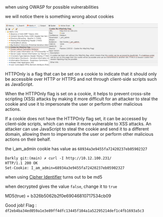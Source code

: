 
when using OWASP for possible vulnerabilities

we will notice there is something wrong about cookies

![alt text](./cookie.png)


HTTPOnly is a flag that can be set on a cookie to indicate that it should only be accessible over HTTP or HTTPS and not through client-side scripts such as JavaScript.

When the HTTPOnly flag is set on a cookie, it helps to prevent cross-site scripting (XSS) attacks by making it more difficult for an attacker to steal the cookie and use it to impersonate the user or perform other malicious actions.

If a cookie does not have the HTTPOnly flag set, it can be accessed by client-side scripts, which can make it more vulnerable to XSS attacks. An attacker can use JavaScript to steal the cookie and send it to a different domain, allowing them to impersonate the user or perform other malicious actions on their behalf.

the i_am_admin cookie has value as `68934a3e9455fa72420237eb05902327`

```
Darkly git:(main) ✗ curl -I http://10.12.100.231/
HTTP/1.1 200 OK
Set-Cookie: I_am_admin=68934a3e9455fa72420237eb05902327
```

when using [Cipher Identifier](https://www.dcode.fr/cipher-identifier) turns out to be md5

when decrypted gives the value `false`, change it to `true`

MD5(true) = b326b5062b2f0e69046810717534cb09

Good job! Flag : `df2eb4ba34ed059a1e3e89ff4dfc13445f104a1a52295214def1c4fb1693a5c3`

